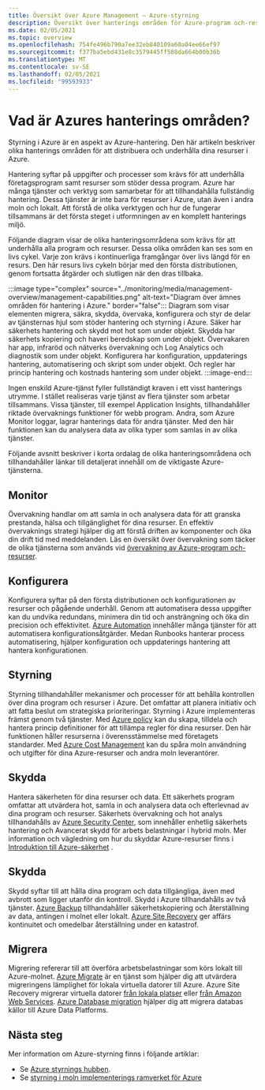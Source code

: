 ```yaml
---
title: Översikt över Azure Management – Azure-styrning
description: Översikt över hanterings områden för Azure-program och-resurser med länkar till innehåll på hanterings verktyg för Azure.
ms.date: 02/05/2021
ms.topic: overview
ms.openlocfilehash: 754fe496b790a7ee32eb840109a60a04ee66ef97
ms.sourcegitcommit: f377ba5ebd431e8c3579445ff588da664b00b36b
ms.translationtype: MT
ms.contentlocale: sv-SE
ms.lasthandoff: 02/05/2021
ms.locfileid: "99593933"
---
```

# <a name="what-are-the-azure-management-areas"></a>Vad är Azures hanterings områden?

Styrning i Azure är en aspekt av Azure-hantering. Den här artikeln beskriver olika hanterings områden för att distribuera och underhålla dina resurser i Azure.

Hantering syftar på uppgifter och processer som krävs för att underhålla företagsprogram samt resurser som stöder dessa program. Azure har många tjänster och verktyg som samarbetar för att tillhandahålla fullständig hantering. Dessa tjänster är inte bara för resurser i Azure, utan även i andra moln och lokalt. Att förstå de olika verktygen och hur de fungerar tillsammans är det första steget i utformningen av en komplett hanterings miljö.

Följande diagram visar de olika hanteringsområdena som krävs för att underhålla alla program och resurser. Dessa olika områden kan ses som en livs cykel. Varje zon krävs i kontinuerliga framgångar över livs längd för en resurs. Den här resurs livs cykeln börjar med den första distributionen, genom fortsatta åtgärder och slutligen när den dras tillbaka.

:::image type="complex" source="../monitoring/media/management-overview/management-capabilities.png" alt-text="Diagram över ämnes områden för hantering i Azure." border="false":::
   Diagram som visar elementen migrera, säkra, skydda, övervaka, konfigurera och styr de delar av tjänsternas hjul som stöder hantering och styrning i Azure. Säker har säkerhets hantering och skydd mot hot som under objekt. Skydda har säkerhets kopiering och haveri beredskap som under objekt. Övervakaren har app, infraröd och nätverks övervakning och Log Analytics och diagnostik som under objekt. Konfigurera har konfiguration, uppdaterings hantering, automatisering och skript som under objekt. Och regler har princip hantering och kostnads hantering som under objekt.
:::image-end:::

Ingen enskild Azure-tjänst fyller fullständigt kraven i ett visst hanterings utrymme. I stället realiseras varje tjänst av flera tjänster som arbetar tillsammans. Vissa tjänster, till exempel Application Insights, tillhandahåller riktade övervaknings funktioner för webb program. Andra, som Azure Monitor loggar, lagrar hanterings data för andra tjänster. Med den här funktionen kan du analysera data av olika typer som samlas in av olika tjänster.

Följande avsnitt beskriver i korta ordalag de olika hanteringsområdena och tillhandahåller länkar till detaljerat innehåll om de viktigaste Azure-tjänsterna.

## <a name="monitor"></a>Monitor

Övervakning handlar om att samla in och analysera data för att granska prestanda, hälsa och tillgänglighet för dina resurser. En effektiv övervaknings strategi hjälper dig att förstå driften av komponenter och öka din drift tid med meddelanden. Läs en översikt över övervakning som täcker de olika tjänsterna som används vid [övervakning av Azure-program och-resurser](../azure-monitor/overview.md).

## <a name="configure"></a>Konfigurera

Konfigurera syftar på den första distributionen och konfigurationen av resurser och pågående underhåll.
Genom att automatisera dessa uppgifter kan du undvika redundans, minimera din tid och ansträngning och öka din precision och effektivitet. [Azure Automation](../automation/automation-intro.md) innehåller många tjänster för att automatisera konfigurationsåtgärder. Medan Runbooks hanterar process automatisering, hjälper konfiguration och uppdaterings hantering att hantera konfigurationen.

## <a name="govern"></a>Styrning

Styrning tillhandahåller mekanismer och processer för att behålla kontrollen över dina program och resurser i Azure. Det omfattar att planera initiativ och att fatta beslut om strategiska prioriteringar.
Styrning i Azure implementeras främst genom två tjänster. Med [Azure policy](./policy/overview.md) kan du skapa, tilldela och hantera princip definitioner för att tillämpa regler för dina resurser.
Den här funktionen håller resurserna i överensstämmelse med företagets standarder.
Med [Azure Cost Management](../cost-management-billing/cost-management-billing-overview.md) kan du spåra moln användning och utgifter för dina Azure-resurser och andra moln leverantörer.

## <a name="secure"></a>Skydda

Hantera säkerheten för dina resurser och data. Ett säkerhets program omfattar att utvärdera hot, samla in och analysera data och efterlevnad av dina program och resurser. Säkerhets övervakning och hot analys tillhandahålls av [Azure Security Center](../security-center/security-center-introduction.md), som innehåller enhetlig säkerhets hantering och Avancerat skydd för arbets belastningar i hybrid moln. Mer information och vägledning om hur du skyddar Azure-resurser finns i [Introduktion till Azure-säkerhet](../security/fundamentals/overview.md) .

## <a name="protect"></a>Skydda

Skydd syftar till att hålla dina program och data tillgängliga, även med avbrott som ligger utanför din kontroll. Skydd i Azure tillhandahålls av två tjänster. [Azure Backup](../backup/backup-overview.md) tillhandahåller säkerhetskopiering och återställning av data, antingen i molnet eller lokalt. [Azure Site Recovery](../site-recovery/site-recovery-overview.md) ger affärs kontinuitet och omedelbar återställning under en katastrof.

## <a name="migrate"></a>Migrera

Migrering refererar till att överföra arbetsbelastningar som körs lokalt till Azure-molnet.
[Azure Migrate](../migrate/migrate-services-overview.md) är en tjänst som hjälper dig att utvärdera migreringens lämplighet för lokala virtuella datorer till Azure. Azure Site Recovery migrerar virtuella datorer [från lokala platser](../site-recovery/migrate-tutorial-on-premises-azure.md) eller [från Amazon Web Services](../site-recovery/migrate-tutorial-aws-azure.md). [Azure Database migration](../dms/dms-overview.md) hjälper dig att migrera databas källor till Azure Data Platforms.

## <a name="next-steps"></a>Nästa steg

Mer information om Azure-styrning finns i följande artiklar:

- Se [Azure styrnings hubben](./index.yml).
- Se [styrning i moln implementerings ramverket för Azure](/azure/cloud-adoption-framework/govern/)
